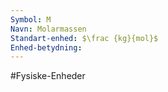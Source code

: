 ```yaml
---
Symbol: M
Navn: Molarmassen
Standart-enhed: $\frac {kg}{mol}$
Enhed-betydning: 
---
```

#Fysiske-Enheder 
